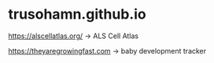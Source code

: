 # trusohamn.github.io

 https://alscellatlas.org/ -> ALS Cell Atlas
 
 https://theyaregrowingfast.com -> baby development tracker

